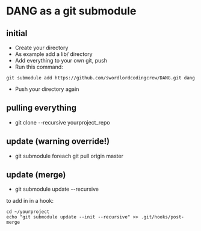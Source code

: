 # DANG as a git submodule

## initial
- Create your directory
- As example add a lib/ directory
- Add everything to your own git, push
- Run this command:
``` shell
git submodule add https://github.com/swordlordcodingcrew/DANG.git dang
```
- Push your directory again

## pulling everything
- git clone --recursive yourproject_repo

## update (warning override!)
- git submodule foreach git pull origin master

## update (merge)
- git submodule update --recursive

to add in in a hook:
``` shell
cd ~/yourproject
echo "git submodule update --init --recursive" >> .git/hooks/post-merge
```